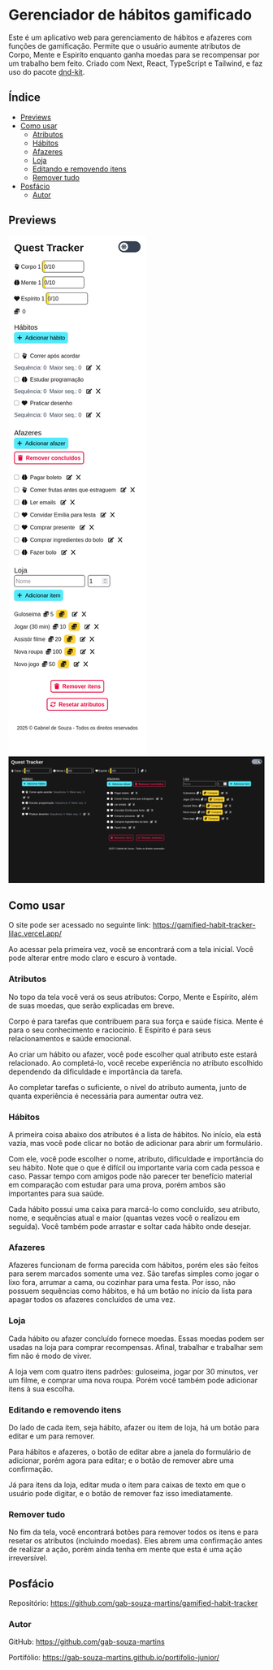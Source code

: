 # Gerenciador de hábitos gamificado

Este é um aplicativo web para gerenciamento de hábitos e afazeres com funções de gamificação. Permite que o usuário aumente atributos de Corpo, Mente e Espiríto enquanto ganha moedas para se recompensar por um trabalho bem feito. Criado com Next, React, TypeScript e Tailwind, e faz uso do pacote [dnd-kit](https://dndkit.com/).

## Índice

-  [Previews](#previews)
-  [Como usar](#como-usar)
   -  [Atributos](#atributos)
   -  [Hábitos](#hábitos)
   -  [Afazeres](#afazeres)
   -  [Loja](#loja)
   -  [Editando e removendo itens](#editando-e-removendo-itens)
   -  [Remover tudo](#remover-tudo)
-  [Posfácio](#posfácio)
   -  [Autor](#autor)

## Previews

![alt text](<public/img/Screenshot 2025-09-23 at 11-58-19 Quest Tracker.png>)
![alt text](<public/img/Screenshot 2025-09-23 at 11-58-04 Quest Tracker.png>)

## Como usar

O site pode ser acessado no seguinte link: https://gamified-habit-tracker-lilac.vercel.app/

Ao acessar pela primeira vez, você se encontrará com a tela inicial. Você pode alterar entre modo claro e escuro à vontade.

### Atributos

No topo da tela você verá os seus atributos: Corpo, Mente e Espírito, além de suas moedas, que serão explicadas em breve.

Corpo é para tarefas que contribuem para sua força e saúde física. Mente é para o seu conhecimento e raciocínio. E Espírito é para seus relacionamentos e saúde emocional.

Ao criar um hábito ou afazer, você pode escolher qual atributo este estará relacionado. Ao completá-lo, você recebe experiência no atributo escolhido dependendo da dificuldade e importância da tarefa.

Ao completar tarefas o suficiente, o nível do atributo aumenta, junto de quanta experiência é necessária para aumentar outra vez.

### Hábitos

A primeira coisa abaixo dos atributos é a lista de hábitos. No início, ela está vazia, mas você pode clicar no botão de adicionar para abrir um formulário.

Com ele, você pode escolher o nome, atributo, dificuldade e importância do seu hábito. Note que o que é difícil ou importante varia com cada pessoa e caso. Passar tempo com amigos pode não parecer ter benefício material em comparação com estudar para uma prova, porém ambos são importantes para sua saúde.

Cada hábito possui uma caixa para marcá-lo como concluído, seu atributo, nome, e sequências atual e maior (quantas vezes você o realizou em seguida). Você também pode arrastar e soltar cada hábito onde desejar.

### Afazeres

Afazeres funcionam de forma parecida com hábitos, porém eles são feitos para serem marcados somente uma vez. São tarefas simples como jogar o lixo fora, arrumar a cama, ou cozinhar para uma festa. Por isso, não possuem sequências como hábitos, e há um botão no início da lista para apagar todos os afazeres concluídos de uma vez.

### Loja

Cada hábito ou afazer concluído fornece moedas. Essas moedas podem ser usadas na loja para comprar recompensas. Afinal, trabalhar e trabalhar sem fim não é modo de viver.

A loja vem com quatro itens padrões: guloseima, jogar por 30 minutos, ver um filme, e comprar uma nova roupa. Porém você também pode adicionar itens à sua escolha.

### Editando e removendo itens

Do lado de cada item, seja hábito, afazer ou item de loja, há um botão para editar e um para remover.

Para hábitos e afazeres, o botão de editar abre a janela do formulário de adicionar, porém agora para editar; e o botão de remover abre uma confirmação.

Já para itens da loja, editar muda o item para caixas de texto em que o usuário pode digitar, e o botão de remover faz isso imediatamente.

### Remover tudo

No fim da tela, você encontrará botões para remover todos os itens e para resetar os atributos (incluindo moedas). Eles abrem uma confirmação antes de realizar a ação, porém ainda tenha em mente que esta é uma ação irreversível.

## Posfácio

Repositório: https://github.com/gab-souza-martins/gamified-habit-tracker

### Autor

GitHub: https://github.com/gab-souza-martins

Portifólio: https://gab-souza-martins.github.io/portifolio-junior/
